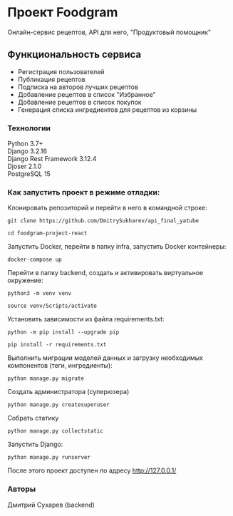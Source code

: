 # Проект Foodgram
Онлайн-сервис рецептов, API для него, "Продуктовый помощник"

## Функциональность сервиса
- Регистрация пользователей
- Публикация рецептов
- Подписка на авторов лучших рецептов
- Добавление рецептов в список "Избранное"
- Добавление рецептов в список покупок
- Генерация списка ингредиентов для рецептов из корзины

### Технологии
Python 3.7+  
Django 3.2.16  
Django Rest Framework 3.12.4  
Djoser 2.1.0  
PostgreSQL 15

### Как запустить проект в режиме отладки:
Клонировать репозиторий и перейти в него в командной строке:

```
git clone https://github.com/DmitrySukharev/api_final_yatube
```

```
cd foodgram-project-react
```
Запустить Docker, перейти в папку infra, запустить Docker контейнеры:
```
docker-compose up
```

Перейти в папку backend, создать и активировать виртуальное окружение:

```
python3 -m venv venv
```

```
source venv/Scripts/activate
```

Установить зависимости из файла requirements.txt:

```
python -m pip install --upgrade pip
```

```
pip install -r requirements.txt
```

Выполнить миграции моделей данных и загрузку необходимых компонентов (теги, ингредиенты):

```
python manage.py migrate
```
Создать администратора (суперюзера)
```
python manage.py createsuperuser
```
Собрать статику
```
python manage.py collectstatic
```

Запустить Django:

```
python manage.py runserver
```
После этого проект доступен по адресу http://127.0.0.1/

### Авторы
Дмитрий Сухарев (backend)